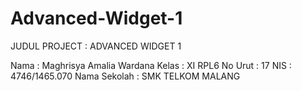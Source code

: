 # Advanced-Widget-1

JUDUL PROJECT : ADVANCED WIDGET 1

Nama          : Maghrisya Amalia Wardana 
Kelas         : XI RPL6
No Urut       : 17
NIS           : 4746/1465.070
Nama Sekolah  : SMK TELKOM MALANG
